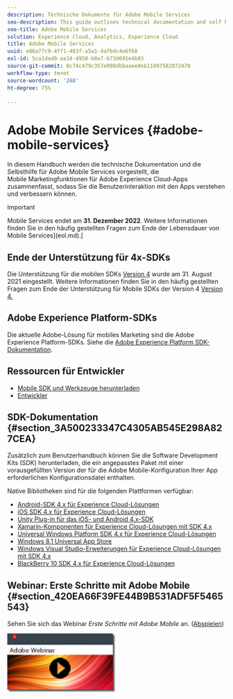 ```yaml
---
description: Technische Dokumente für Adobe Mobile Services
seo-description: This guide outlines technical documentation and self help for Adobe Mobile Services, which brings together mobile marketing capabilities for mobile applications from across the Adobe Experience Cloud, allowing you to understand and improve user engagement with mobile applications.
seo-title: Adobe Mobile Services
solution: Experience Cloud, Analytics, Experience Cloud
title: Adobe Mobile Services
uuid: e86a77c9-4ff1-403f-a5a1-4afbdc4e6f68
exl-id: 5ca1dad0-aa34-4950-b8e7-b73d691e4b03
source-git-commit: 8c74c479c357e008dbbaaee8eb11097582072470
workflow-type: tm+mt
source-wordcount: '268'
ht-degree: 75%

---
```


# Adobe Mobile Services {#adobe-mobile-services}

In diesem Handbuch werden die technische Dokumentation und die Selbsthilfe für Adobe Mobile Services vorgestellt, die Mobile Marketingfunktionen für Adobe Experience Cloud-Apps zusammenfasst, sodass Sie die Benutzerinteraktion mit den Apps verstehen und verbessern können.

>[!IMPORTANT]
>
>Mobile Services endet am **31. Dezember 2022**. Weitere Informationen finden Sie in den häufig gestellten Fragen zum Ende der Lebensdauer von Mobile Services](eol.md).[

## Ende der Unterstützung für 4x-SDKs

Die Unterstützung für die mobilen SDKs [Version 4](https://github.com/Adobe-Marketing-Cloud/mobile-services) wurde am 31. August 2021 eingestellt. Weitere Informationen finden Sie in den häufig gestellten Fragen zum Ende der Unterstützung für Mobile SDKs der Version 4 [Version 4.](https://aep-sdks.gitbook.io/docs/version-4-sdk-end-of-support-faq)

## Adobe Experience Platform-SDKs

Die aktuelle Adobe-Lösung für mobiles Marketing sind die Adobe Experience Platform-SDKs. Siehe die [Adobe Experience Platform SDK-Dokumentation](https://aep-sdks.gitbook.io/docs/).

## Ressourcen für Entwickler

* [Mobile SDK und Werkzeuge herunterladen](/help/using/c-manage-app-settings/c-mob-confg-app/t-config-analytics/download-sdk.md)
* [Entwickler](https://docs.adobe.com/content/help/de-DE/analytics/implementation/home.html)

## SDK-Dokumentation {#section_3A500233347C4305AB545E298A827CEA}

Zusätzlich zum Benutzerhandbuch können Sie die Software Development Kits (SDK) herunterladen, die ein angepasstes Paket mit einer vorausgefüllten Version der für die Adobe Mobile-Konfiguration Ihrer App erforderlichen Konfigurationsdatei enthalten.

Native Bibliotheken sind für die folgenden Plattformen verfügbar:

* [Android-SDK 4.x für Experience Cloud-Lösungen](/help/android/overview.md)
* [iOS SDK 4.x für Experience Cloud-Lösungen](/help/ios/overview.md)
* [Unity Plug-in für das iOS- und Android 4.x-SDK](/help/unity/get-started.md)
* [Xamarin-Komponenten für Experience Cloud-Lösungen mit SDK 4.x](/help/xamarin/get-started.md)
* [Universal Windows Platform SDK 4.x für Experience Cloud-Lösungen](/help/universal-windows/overview.md)
* [Windows 8.1 Universal App Store](/help/windows-appstore/overview.md)
* [Windows Visual Studio-Erweiterungen für Experience Cloud-Lösungen mit SDK 4.x](/help/windows-appstore/extensions/win-vse-4x.md)
* [BlackBerry 10 SDK 4.x für Experience Cloud-Lösungen](/help/blackberry/overview.md)

## Webinar: Erste Schritte mit Adobe Mobile {#section_420EA66F39FE44B9B531ADF5F5465543}

Sehen Sie sich das Webinar *Erste Schritte mit Adobe Mobile* an. ([Abspielen](https://adobe.ly/PsxCFn))

[![Link-Bild](assets/webinar.png)](https://adobe.ly/PsxCFn)
